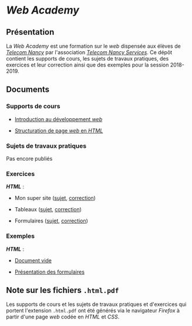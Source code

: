 # *Web Academy*

## Présentation

La *Web Academy* est une formation sur le *web* dispensée aux élèves de [*Telecom Nancy*](//telecomnancy.univ-lorraine.fr/) par l'association [*Telecom Nancy Services*](//tnservices.fr/). Ce dépôt contient les supports de cours, les sujets de travaux pratiques, des exercices et leur correction ainsi que des exemples pour la session 2018-2019.

## Documents

### Supports de cours

- [Introduction au développement *web*](chapter_1/web_1.html.pdf)

- [Structuration de page *web* en *HTML*](chapter_2/web_2.html.pdf)

### Sujets de travaux pratiques

Pas encore publiés

### Exercices

***HTML*** :

- Mon super site ([sujet](exos_html/exo_1/exo_1_subject.html.pdf), [correction](exos_html/exo_1/exo_1_correction.html))

- Tableaux ([sujet](exos_html/exo_2/exo_2_subject.html.pdf), [correction](exos_html/exo_2/exo_2_correction.html))

- Formulaires ([sujet](exos_html/exo_3/exo_3_subject.html.pdf), [correction](exos_html/exo_3/exo_3_correction.html))

### Exemples

***HTML*** :

- [Document vide](html_1/)

- [Présentation des formulaires](html_2/formulaires/)

## Note sur les fichiers `.html.pdf`

Les supports de cours et les sujets de travaux pratiques et d'exercices qui portent l'extension `.html.pdf` ont été générés via le navigateur *Firefox* à partir d'une page *web* codée en *HTML* et *CSS*.
